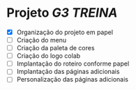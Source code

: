 # Projeto **_G3 TREINA_**
 
 - [x] Organização do projeto em papel
 - [ ] Criação do menu
 - [ ] Criação da paleta de cores
 - [ ] Criação do logo colab
 - [ ] Implantação do roteiro conforme papel
 - [ ] Implantação das páginas adicionais
 - [ ] Personalização das páginas adicionais
